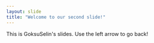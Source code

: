 ```yaml
---
layout: slide
title: "Welcome to our second slide!"
---
```

This is GoksuSelin's slides.
Use the left arrow to go back!
